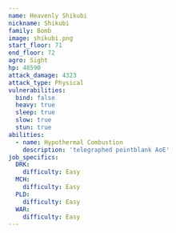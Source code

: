 ```yaml
---
name: Heavenly Shikubi
nickname: Shikubi
family: Bomb
image: shikubi.png
start_floor: 71
end_floor: 72
agro: Sight
hp: 48590
attack_damage: 4323
attack_type: Physical
vulnerabilities:
  bind: false
  heavy: true
  sleep: true
  slow: true
  stun: true
abilities:
  - name: Hypothermal Combustion
    description: 'telegraphed pointblank AoE'
job_specifics:
  DRK:
    difficulty: Easy
  MCH:
    difficulty: Easy
  PLD:
    difficulty: Easy
  WAR:
    difficulty: Easy
---
```

